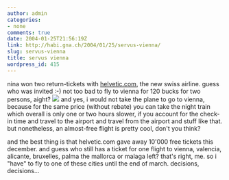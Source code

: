 ```yaml
---
author: admin
categories:
- none
comments: true
date: 2004-01-25T21:56:19Z
link: http://habi.gna.ch/2004/01/25/servus-vienna/
slug: servus-vienna
title: servus vienna
wordpress_id: 415
---
```


nina won two return-tickets with [helvetic.com](http://www.helvetic.com/), the new swiss airline.
guess who was invited :-)
not too bad to fly to vienna for 120 bucks for two persons, aight?
[![](http://habi.gna.ch/blog/images/wien-tm.jpg)](http://habi.gna.ch/blog/images/wien.jpg)
and yes, i would not take the plane to go to vienna, because for the same price (without rebate) you can take the night train which overall is only one or two hours slower, if you account for the check-in time and travel to the airport and travel from the airport and stuff like that. but nonetheless, an almost-free flight is pretty cool, don't you think?

and the best thing is that helvetic.com gave away 10'000 free tickets this december. and guess who still has a ticket for one flight to vienna, valencia, alicante, bruxelles, palma the mallorca or malaga left? that's right, me. so i "have" to fly to one of these cities until the end of march. decisions, decisions...
